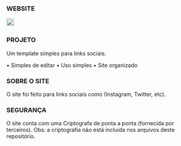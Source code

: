 <h3>WEBSITE</h3>

<a href="https://pedros.cf">
   <img height="20em" src="https://img.shields.io/website-up-down-red-green/https/pedros.cf" />
  <a/>

<br/>
  
### PROJETO

Um template simples para links sociais.

• Simples de editar
• Uso simples
• Site organizado

### SOBRE O SITE

O site foi feito para links sociais como (Instagram, Twitter, etc).

### SEGURANÇA

O site conta com uma Criptografa de ponta a ponta (fornecida por terceiros).
Obs: a criptografia não está incluida nos arquivos deste repositório.
